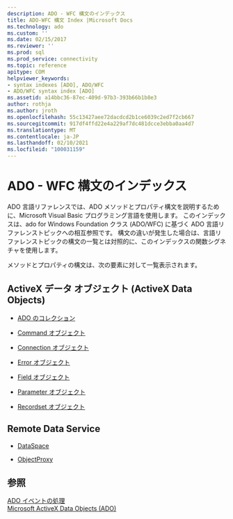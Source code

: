 ```yaml
---
description: ADO - WFC 構文のインデックス
title: ADO-WFC 構文 Index |Microsoft Docs
ms.technology: ado
ms.custom: ''
ms.date: 02/15/2017
ms.reviewer: ''
ms.prod: sql
ms.prod_service: connectivity
ms.topic: reference
apitype: COM
helpviewer_keywords:
- syntax indexes [ADO], ADO/WFC
- ADO/WFC syntax index [ADO]
ms.assetid: a14bbc36-87ec-409d-97b3-393b66b1b8e3
author: rothja
ms.author: jroth
ms.openlocfilehash: 55c13427aee72dacdcd2b1ce6039c2ed7f2cb667
ms.sourcegitcommit: 917df4ffd22e4a229af7dc481dcce3ebba0aa4d7
ms.translationtype: MT
ms.contentlocale: ja-JP
ms.lasthandoff: 02/10/2021
ms.locfileid: "100031159"
---
```

# <a name="ado---wfc-syntax-index"></a>ADO - WFC 構文のインデックス
ADO 言語リファレンスでは、ADO メソッドとプロパティ構文を説明するために、Microsoft Visual Basic プログラミング言語を使用します。 このインデックスは、ado for Windows Foundation クラス (ADO/WFC) に基づく ADO 言語リファレンストピックへの相互参照です。 構文の違いが発生した場合は、言語リファレンストピックの構文の一覧とは対照的に、このインデックスの関数シグネチャを使用します。  
  
 メソッドとプロパティの構文は、次の要素に対して一覧表示されます。  
  
## <a name="activex-data-objects"></a>ActiveX データ オブジェクト (ActiveX Data Objects)  
  
-   [ADO のコレクション](./collections-ado-wfc-syntax.md)  
  
-   [Command オブジェクト](./command-ado-wfc-syntax.md)  
  
-   [Connection オブジェクト](./connection-ado-wfc-syntax.md)  
  
-   [Error オブジェクト](./error-ado-wfc-syntax.md)  
  
-   [Field オブジェクト](./field-ado-wfc-syntax.md)  
  
-   [Parameter オブジェクト](./parameter-ado-wfc-syntax.md)  
  
-   [Recordset オブジェクト](./recordset-ado-wfc-syntax.md)  
  
## <a name="remote-data-service"></a>Remote Data Service  
  
-   [DataSpace](./dataspace-ado-wfc-syntax.md)  
  
-   [ObjectProxy](./objectproxy-ado-wfc-syntax.md)  
  
## <a name="see-also"></a>参照  
 [ADO イベントの処理](../../guide/data/handling-ado-events.md)   
 [Microsoft ActiveX Data Objects (ADO)](../../microsoft-activex-data-objects-ado.md)